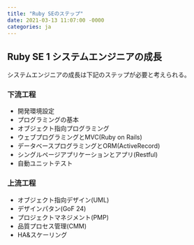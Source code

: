 ```yaml
---
title: "Ruby SEのステップ"
date: 2021-03-13 11:07:00 -0000
categories: ja
---
```

## Ruby SE 1 システムエンジニアの成長

システムエンジニアの成長は下記のステップが必要と考えられる。

### 下流工程
* 開発環境設定
* プログラミングの基本
* オブジェクト指向プログラミング
* ウェブプログラミングとMVC(Ruby on Rails)
* データベースプログラミングとORM(ActiveRecord)
* シングルページアプリケーションとアプリ(Restful)
* 自動ユニットテスト

### 上流工程
* オブジェクト指向デザイン(UML)
* デザインパタン(GoF 24)
* プロジェクトマネジメント(PMP)
* 品質プロセス管理(CMM)
* HA&スケーリング

